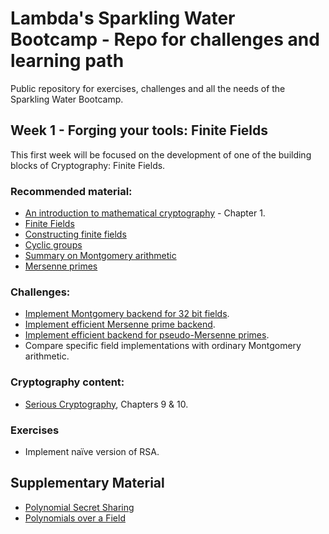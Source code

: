 # Lambda's Sparkling Water Bootcamp - Repo for challenges and learning path

Public repository for exercises, challenges and all the needs of the Sparkling Water Bootcamp.

## Week 1 - Forging your tools: Finite Fields

This first week will be focused on the development of one of the building blocks of Cryptography: Finite Fields. 

### Recommended material:
- [An introduction to mathematical cryptography](https://books.google.com.ar/books/about/An_Introduction_to_Mathematical_Cryptogr.html?id=BHuTQgAACAAJ&source=kp_book_description&redir_esc=y) - Chapter 1.
- [Finite Fields](https://www.youtube.com/watch?v=MAhmV_omOwA&list=PLFX2cij7c2PynTNWDBzmzaD6ij170ILbQ&index=8)
- [Constructing finite fields](https://www.youtube.com/watch?v=JPiXFn9WA5Y&list=PLFX2cij7c2PynTNWDBzmzaD6ij170ILbQ&index=6)
- [Cyclic groups](https://www.youtube.com/watch?v=UIhhs38IAGM&list=PLFX2cij7c2PynTNWDBzmzaD6ij170ILbQ&index=3)
- [Summary on Montgomery arithmetic](https://eprint.iacr.org/2017/1057.pdf)
- [Mersenne primes](https://eprint.iacr.org/2023/824.pdf)

### Challenges:
- [Implement Montgomery backend for 32 bit fields](https://github.com/lambdaclass/lambdaworks/issues/538).
- [Implement efficient Mersenne prime backend](https://github.com/lambdaclass/lambdaworks/issues/540).
- [Implement efficient backend for pseudo-Mersenne primes](https://github.com/lambdaclass/lambdaworks/issues/393).
- Compare specific field implementations with ordinary Montgomery arithmetic.

### Cryptography content:
- [Serious Cryptography](https://books.google.com.ar/books/about/Serious_Cryptography.html?id=1D-QEAAAQBAJ&source=kp_book_description&redir_esc=y), Chapters 9 & 10.

### Exercises
- Implement naïve version of RSA.

## Supplementary Material
- [Polynomial Secret Sharing](https://decentralizedthoughts.github.io/2020-07-17-polynomial-secret-sharing-and-the-lagrange-basis/)
- [Polynomials over a Field](https://decentralizedthoughts.github.io/2020-07-17-the-marvels-of-polynomials-over-a-field/)
